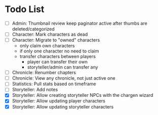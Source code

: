 # Todo List

-   [ ] Admin: Thumbnail review keep paginator active after thumbs are deleted/categorized
-   [ ] Character: Mark characters as dead
-   [ ] Character: Migrate to "owned" characters
    -   only claim own characters
    -   if only one character no need to claim
    -   transfer characters between players
        -   player can transfer their own
        -   storyteller/admin can transfer any
-   [ ] Chronicle: Renumber chapters
-   [ ] Chronicle: View any chronicle, not just active one
-   [ ] Statistics: Pull stats based on timeframe
-   [ ] Storyteller: Add notes
-   [x] Storyteller: Allow creating storyteller NPCs with the chargen wizard
-   [x] Storyteller: Allow updating player characters
-   [x] Storyteller: Allow updating storyteller characters
